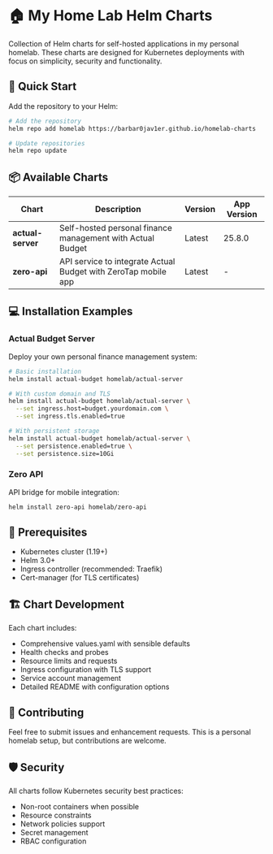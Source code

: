 # 🏠 My Home Lab Helm Charts

Collection of Helm charts for self-hosted applications in my personal homelab. These charts are designed for Kubernetes deployments with focus on simplicity, security and functionality.

## 🚀 Quick Start

Add the repository to your Helm:

```bash
# Add the repository
helm repo add homelab https://barbar0jav1er.github.io/homelab-charts

# Update repositories
helm repo update
```

## 📦 Available Charts

| Chart | Description | Version | App Version |
|-------|-------------|---------|-------------|
| **actual-server** | Self-hosted personal finance management with Actual Budget | Latest | 25.8.0 |
| **zero-api** | API service to integrate Actual Budget with ZeroTap mobile app | Latest | - |

## 💻 Installation Examples

### Actual Budget Server
Deploy your own personal finance management system:

```bash
# Basic installation
helm install actual-budget homelab/actual-server

# With custom domain and TLS
helm install actual-budget homelab/actual-server \
  --set ingress.host=budget.yourdomain.com \
  --set ingress.tls.enabled=true

# With persistent storage
helm install actual-budget homelab/actual-server \
  --set persistence.enabled=true \
  --set persistence.size=10Gi
```

### Zero API
API bridge for mobile integration:

```bash
helm install zero-api homelab/zero-api
```

## 🔧 Prerequisites

- Kubernetes cluster (1.19+)
- Helm 3.0+
- Ingress controller (recommended: Traefik)
- Cert-manager (for TLS certificates)

## 🏗️ Chart Development

Each chart includes:
- Comprehensive values.yaml with sensible defaults
- Health checks and probes
- Resource limits and requests
- Ingress configuration with TLS support
- Service account management
- Detailed README with configuration options

## 📝 Contributing

Feel free to submit issues and enhancement requests. This is a personal homelab setup, but contributions are welcome.

## 🛡️ Security

All charts follow Kubernetes security best practices:
- Non-root containers when possible
- Resource constraints
- Network policies support
- Secret management
- RBAC configuration